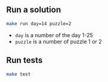 ## Run a solution
```bash
make run day=14 puzzle=2
```

- `day` is a number of the day 1-25
- `puzzle` is a number of puzzle 1 or 2

## Run tests
```bash
make test
```
